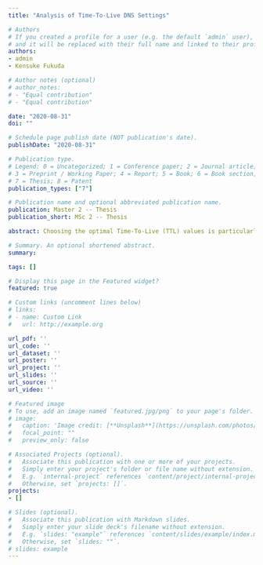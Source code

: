 ```yaml
---
title: "Analysis of Time-To-Live DNS Settings"

# Authors
# If you created a profile for a user (e.g. the default `admin` user), write the username (folder name) here 
# and it will be replaced with their full name and linked to their profile.
authors:
- admin
- Kensuke Fukuda

# Author notes (optional)
# author_notes:
# - "Equal contribution"
# - "Equal contribution"

date: "2020-08-31"
doi: ""

# Schedule page publish date (NOT publication's date).
publishDate: "2020-08-31"

# Publication type.
# Legend: 0 = Uncategorized; 1 = Conference paper; 2 = Journal article;
# 3 = Preprint / Working Paper; 4 = Report; 5 = Book; 6 = Book section;
# 7 = Thesis; 8 = Patent
publication_types: ["7"]

# Publication name and optional abbreviated publication name.
publication: Master 2 -- Thesis
publication_short: MSc 2 -- Thesis

abstract: Choosing the optimal Time-To-Live (TTL) values is particularly important for the Domain Name System (DNS) as it can significantly improve the performance of the network through caching. In this work, we investigate and show evidence of both misconfigurations and suboptimal TTL settings. We claim that domain content and host location have little to no impact on the domain DNS TTL. We are the first to our knowledge to demonstrate the non-coherent differences between TTL values for A and AAAA record types who serve similar purpose. Finally, we describe the relationship between concrete TTL values from various sources, including popular domain lists and a country code domain list, with recommended values and default parameters. In addition, we discuss their adoption compared to more optimal configurations which we present on the basis of investigations supported by factual data.

# Summary. An optional shortened abstract.
summary: 

tags: []

# Display this page in the Featured widget?
featured: true

# Custom links (uncomment lines below)
# links:
# - name: Custom Link
#   url: http://example.org

url_pdf: '' 
url_code: ''
url_dataset: ''
url_poster: ''
url_project: ''
url_slides: ''
url_source: ''
url_video: ''

# Featured image
# To use, add an image named `featured.jpg/png` to your page's folder. 
# image:
#   caption: 'Image credit: [**Unsplash**](https://unsplash.com/photos/pLCdAaMFLTE)'
#   focal_point: ""
#   preview_only: false

# Associated Projects (optional).
#   Associate this publication with one or more of your projects.
#   Simply enter your project's folder or file name without extension.
#   E.g. `internal-project` references `content/project/internal-project/index.md`.
#   Otherwise, set `projects: []`.
projects:
- []

# Slides (optional).
#   Associate this publication with Markdown slides.
#   Simply enter your slide deck's filename without extension.
#   E.g. `slides: "example"` references `content/slides/example/index.md`.
#   Otherwise, set `slides: ""`.
# slides: example
---
```


<!-- {{% callout note %}}
Click the *Cite* button above to demo the feature to enable visitors to import publication metadata into their reference management software.
{{% /callout %}}

{{% callout note %}}
Create your slides in Markdown - click the *Slides* button to check out the example.
{{% /callout %}}

Supplementary notes can be added here, including [code, math, and images](https://wowchemy.com/docs/writing-markdown-latex/). -->
